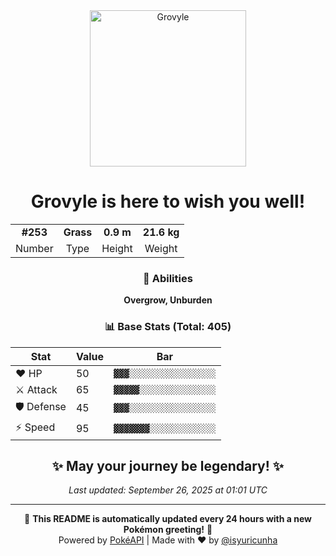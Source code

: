 <div align="center">

<img src="https://raw.githubusercontent.com/PokeAPI/sprites/master/sprites/pokemon/253.png" width="250" height="250" alt="Grovyle">

# **Grovyle** is here to wish you well!

<table>
<tr>
<td align="center"><strong>#253</strong></td>
<td align="center"><strong>Grass</strong></td>
<td align="center"><strong>0.9 m</strong></td>
<td align="center"><strong>21.6 kg</strong></td>
</tr>
<tr>
<td align="center">Number</td>
<td align="center">Type</td>
<td align="center">Height</td>
<td align="center">Weight</td>
</tr>
</table>

### 🎯 Abilities
**Overgrow, Unburden**

### 📊 Base Stats (Total: 405)

| Stat | Value | Bar |
|------|-------|-----|
| ❤️ HP | 50 | `▓▓▓░░░░░░░░░░░░░░░░░` |
| ⚔️ Attack | 65 | `▓▓▓▓▓░░░░░░░░░░░░░░░` |
| 🛡️ Defense | 45 | `▓▓▓░░░░░░░░░░░░░░░░░` |
| ⚡ Speed | 95 | `▓▓▓▓▓▓▓░░░░░░░░░░░░░` |

## ✨ May your journey be legendary! ✨

*Last updated: September 26, 2025 at 01:01 UTC*

---

🌟 **This README is automatically updated every 24 hours with a new Pokémon greeting!** 🌟<br>
Powered by [PokéAPI](https://pokeapi.co/) | Made with ❤️ by [@isyuricunha](https://github.com/isyuricunha)

</div>